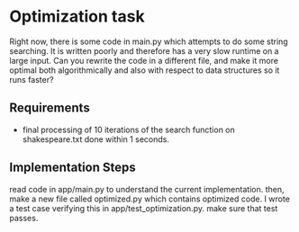 # Optimization task

Right now, there is some code in main.py which attempts to do some string searching. It is written poorly and therefore has a very slow runtime on a large input. Can you rewrite the code in a different file, and make it more optimal both algorithmically and also with respect to data structures so it runs faster?

## Requirements
- final processing of 10 iterations of the search function on shakespeare.txt done within 1 seconds.


## Implementation Steps
read code in app/main.py to understand the current implementation. then, make a new file called optimized.py which contains optimized code. I wrote a test case verifying this in app/test_optimization.py. make sure that test passes.




